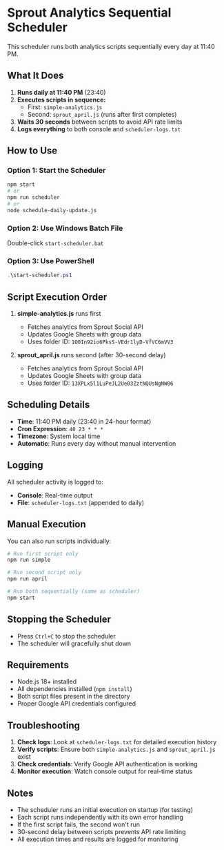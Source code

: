 # Sprout Analytics Sequential Scheduler

This scheduler runs both analytics scripts sequentially every day at 11:40 PM.

## What It Does

1. **Runs daily at 11:40 PM** (23:40)
2. **Executes scripts in sequence:**
   - First: `simple-analytics.js`
   - Second: `sprout_april.js` (runs after first completes)
3. **Waits 30 seconds** between scripts to avoid API rate limits
4. **Logs everything** to both console and `scheduler-logs.txt`

## How to Use

### Option 1: Start the Scheduler
```bash
npm start
# or
npm run scheduler
# or
node schedule-daily-update.js
```

### Option 2: Use Windows Batch File
Double-click `start-scheduler.bat`

### Option 3: Use PowerShell
```powershell
.\start-scheduler.ps1
```

## Script Execution Order

1. **simple-analytics.js** runs first
   - Fetches analytics from Sprout Social API
   - Updates Google Sheets with group data
   - Uses folder ID: `1O0In92io6PksS-VEdr1lyD-VfVC6mVV3`

2. **sprout_april.js** runs second (after 30-second delay)
   - Fetches analytics from Sprout Social API
   - Updates Google Sheets with group data
   - Uses folder ID: `13XPLx5l1LuPeJL2Ue03ZztNQUsNgNW06`

## Scheduling Details

- **Time**: 11:40 PM daily (23:40 in 24-hour format)
- **Cron Expression**: `40 23 * * *`
- **Timezone**: System local time
- **Automatic**: Runs every day without manual intervention

## Logging

All scheduler activity is logged to:
- **Console**: Real-time output
- **File**: `scheduler-logs.txt` (appended to daily)

## Manual Execution

You can also run scripts individually:

```bash
# Run first script only
npm run simple

# Run second script only  
npm run april

# Run both sequentially (same as scheduler)
npm start
```

## Stopping the Scheduler

- Press `Ctrl+C` to stop the scheduler
- The scheduler will gracefully shut down

## Requirements

- Node.js 18+ installed
- All dependencies installed (`npm install`)
- Both script files present in the directory
- Proper Google API credentials configured

## Troubleshooting

1. **Check logs**: Look at `scheduler-logs.txt` for detailed execution history
2. **Verify scripts**: Ensure both `simple-analytics.js` and `sprout_april.js` exist
3. **Check credentials**: Verify Google API authentication is working
4. **Monitor execution**: Watch console output for real-time status

## Notes

- The scheduler runs an initial execution on startup (for testing)
- Each script runs independently with its own error handling
- If the first script fails, the second won't run
- 30-second delay between scripts prevents API rate limiting
- All execution times and results are logged for monitoring
